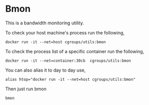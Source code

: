 # Bmon
This is a bandwidth monitoring utility. 

To check your host machine's process run the following,
```
docker run -it --net=host cgroups/utils:bmon
```

To check the process list of a specific container run the following,
```
docker run -it --net=container:30cb  cgroups/utils:bmon
```
You can also alias it to day to day use,
```
alias htop="docker run -it --net=host cgroups/utils:bmon"
```
Then just run bmon
```
bmon
```
